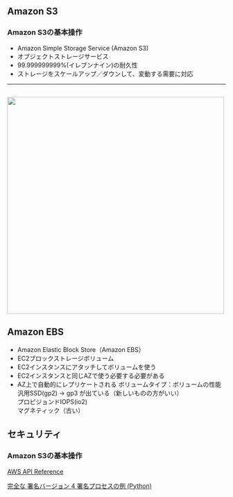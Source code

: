 ## Amazon S3
### Amazon S3の基本操作
- Amazon Simple Storage Service (Amazon S3)
- オブジェクトストレージサービス
- 99.999999999%(イレブンナイン)の耐久性
- ストレージをスケールアップ／ダウンして、変動する需要に対応
---
<img src="20210507.jpg" width="500"><br />
---

## Amazon EBS
- Amazon Elastic Block Store（Amazon EBS）
- EC2ブロックストレージボリューム
- EC2インスタンスにアタッチしてボリュームを使う
- EC2インスタンスと同じAZで使う必要する必要がある
- AZ上で自動的にレプリケートされる
ボリュームタイプ：ボリュームの性能<br />
汎用SSD(gp2) → gp3 が出ている（新しいものの方がいい）<br />
プロピジョンドIOPS(io2)<br />
マグネティック（古い）<br />


 



## セキュリティ
### Amazon S3の基本操作


[AWS API Reference](https://docs.aws.amazon.com/AWSEC2/latest/APIReference/Welcome.html "AWS API Reference")

[完全な 署名バージョン 4 署名プロセスの例 (Python)](https://docs.aws.amazon.com/ja_jp/general/latest/gr/sigv4-signed-request-examples.html "完全な 署名バージョン 4 署名プロセスの例 (Python)")

